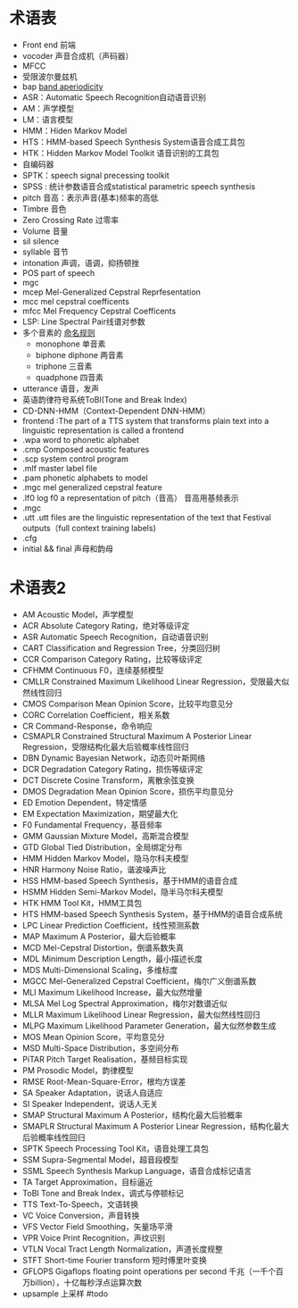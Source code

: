 # 术语表

- Front end 前端
- vocoder 声音合成机（声码器）
- MFCC
- 受限波尔曼兹机
- bap [band aperiodicity](http://blog.csdn.net/xmdxcsj/article/details/72420051)
- ASR：Automatic Speech Recognition自动语音识别
- AM：声学模型
- LM：语言模型
- HMM：Hiden Markov Model
- HTS：HMM-based Speech Synthesis System语音合成工具包
- HTK：Hidden Markov Model Toolkit 语音识别的工具包
- 自编码器
- SPTK：speech signal precessing toolkit
- SPSS : 统计参数语音合成statistical parametric speech synthesis
- pitch 音高：表示声音(基本)频率的高低
- Timbre 音色
- Zero Crossing Rate 过零率
- Volume 音量
- sil silence
- syllable 音节
- intonation 声调，语调，抑扬顿挫
- POS part of speech
- mgc
- mcep Mel-Generalized Cepstral Reprfesentation
- mcc mel cepstral coefficents
- mfcc Mel Frequency Cepstral Coefficents
- LSP: Line Spectral Pair线谱对参数
-  多个音素的 [命名规则](http://wiki.c2.com/?NumericalPrefixes)
    - monophone 单音素
    - biphone diphone 两音素
    - triphone 三音素
    - quadphone 四音素
- utterance 语音，发声
- 英语韵律符号系统ToBI(Tone and Break Index)
- CD-DNN-HMM（Context-Dependent DNN-HMM）
- frontend :The part of a TTS system that transforms plain text into a linguistic representation is called a frontend
- .wpa word to phonetic alphabet
- .cmp Composed acoustic features
- .scp system control program
- .mlf master label file
- .pam phonetic alphabets to model
- .mgc mel generalized cepstral feature
- .lf0 log f0 a representation of pitch（音高） 音高用基频表示
- .mgc
- .utt .utt files are the linguistic representation of the text that Festival outputs（full context training labels)
- .cfg
- initial && final 声母和韵母

# 术语表2
- AM Acoustic Model，声学模型
- ACR Absolute Category Rating，绝对等级评定
- ASR Automatic Speech Recognition，自动语音识别
- CART Classification and Regression Tree，分类回归树
- CCR Comparison Category Rating，比较等级评定
- CFHMM Continuous F0，连续基频模型
- CMLLR Constrained Maximum Likelihood Linear Regression，受限最大似然线性回归
- CMOS Comparison Mean Opinion Score，比较平均意见分
- CORC Correlation Coefficient，相关系数
- CR Command-Response，命令响应
- CSMAPLR Constrained Structural Maximum A Posterior Linear Regression，受限结构化最大后验概率线性回归
- DBN Dynamic Bayesian Network，动态贝叶斯网络
- DCR Degradation Category Rating，损伤等级评定
- DCT Discrete Cosine Transform，离散余弦变换
- DMOS Degradation Mean Opinion Score，损伤平均意见分
- ED Emotion Dependent，特定情感
- EM Expectation Maximization，期望最大化
- F0 Fundamental Frequency，基音频率
- GMM Gaussian Mixture Model，高斯混合模型
- GTD Global Tied Distribution，全局绑定分布
- HMM Hidden Markov Model，隐马尔科夫模型
- HNR Harmony Noise Ratio，谐波噪声比
- HSS HMM-based Speech Synthesis，基于HMM的语音合成
- HSMM Hidden Semi-Markov Model，隐半马尔科夫模型
- HTK HMM Tool Kit，HMM工具包
- HTS HMM-based Speech Synthesis System，基于HMM的语音合成系统
- LPC Linear Prediction Coefficient，线性预测系数
- MAP Maximum A Posterior，最大后验概率
- MCD Mel-Cepstral Distortion，倒谱系数失真
- MDL Minimum Description Length，最小描述长度
- MDS Multi-Dimensional Scaling，多维标度
- MGCC Mel-Generalized Cepstral Coefficient，梅尔广义倒谱系数
- MLI Maximum Likelihood Increase，最大似然增量
- MLSA Mel Log Spectral Approximation，梅尔对数谱近似
- MLLR Maximum Likelihood Linear Regression，最大似然线性回归
- MLPG Maximum Likelihood Parameter Generation，最大似然参数生成
- MOS Mean Opinion Score，平均意见分
- MSD Multi-Space Distribution，多空间分布
- PiTAR Pitch Target Realisation，基频目标实现
- PM Prosodic Model，韵律模型
- RMSE Root-Mean-Square-Error，根均方误差
- SA Speaker Adaptation，说话人自适应
- SI Speaker Independent，说话人无关
- SMAP Structural Maximum A Posterior，结构化最大后验概率
- SMAPLR Structural Maximum A Posterior Linear Regression，结构化最大后验概率线性回归
- SPTK Speech Processing Tool Kit，语音处理工具包
- SSM Supra-Segmental Model，超音段模型
- SSML Speech Synthesis Markup Language，语音合成标记语言
- TA Target Approximation，目标逼近
- ToBI Tone and Break Index，调式与停顿标记
- TTS Text-To-Speech，文语转换
- VC Voice Conversion，声音转换
- VFS Vector Field Smoothing，矢量场平滑
- VPR Voice Print Recognition，声纹识别
- VTLN Vocal Tract Length Normalization，声道长度规整
- STFT Short-time Fourier transform 短时傅里叶变换
- GFLOPS Gigaflops floating point operations per second 千兆（一千个百万billion），十亿每秒浮点运算次数
- upsample 上采样 #todo
